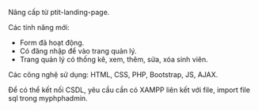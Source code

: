 Nâng cấp từ ptit-landing-page.

Các tính năng mới:
- Form đã hoạt động.
- Có đăng nhập để vào trang quản lý.
- Trang quản lý có thống kê, xem, thêm, sửa, xóa sinh viên.

Các công nghệ sử dụng: HTML, CSS, PHP, Bootstrap, JS, AJAX.

Để có thể kết nối CSDL, yêu cầu cần có XAMPP liên kết với file, import file sql trong myphphadmin.
